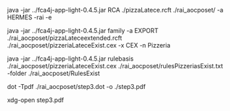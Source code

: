 java -jar ../fca4j-app-light-0.4.5.jar RCA ./pizzaLatece.rcft ./rai_aocposet/ -a HERMES -rai -e

java -jar ../fca4j-app-light-0.4.5.jar family -a EXPORT ./rai_aocposet/pizzaLateceextended.rcft  ./rai_aocposet/pizzeriaLateceExist.cex -x CEX -n Pizzeria

java -jar ../fca4j-app-light-0.4.5.jar  rulebasis ./rai_aocposet/pizzeriaLateceExist.cex ./rai_aocposet/rulesPizzeriasExist.txt -folder ./rai_aocposet/RulesExist

dot -Tpdf ./rai_aocposet/step3.dot -o ./step3.pdf

xdg-open step3.pdf

